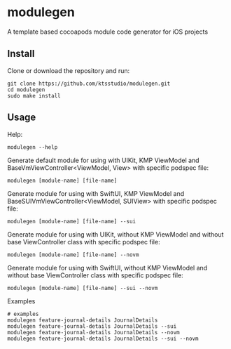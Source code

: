 # modulegen
A template based cocoapods module code generator for iOS projects

## Install

Clone or download the repository and run:

```shell
git clone https://github.com/ktsstudio/modulegen.git
cd modulegen
sudo make install 
```

## Usage

Help:
```shell
modulegen --help
```

Generate default module for using with UIKit, KMP ViewModel and BaseVmViewController<ViewModel, View> with specific podspec file:
```shell
modulegen [module-name] [file-name]
```

Generate module for using with SwiftUI, KMP ViewModel and BaseSUIVmViewController<ViewModel, SUIView> with specific podspec file:
```shell
modulegen [module-name] [file-name] --sui
```

Generate module for using with UIKit, without KMP ViewModel and without base ViewController class with specific podspec file:
```shell
modulegen [module-name] [file-name] --novm
```

Generate module for using with SwiftUI, without KMP ViewModel and without base ViewController class with specific podspec file:
```shell
modulegen [module-name] [file-name] --sui --novm
```

Examples
```shell
# examples
modulegen feature-journal-details JournalDetails
modulegen feature-journal-details JournalDetails --sui
modulegen feature-journal-details JournalDetails --novm
modulegen feature-journal-details JournalDetails --sui --novm
```
